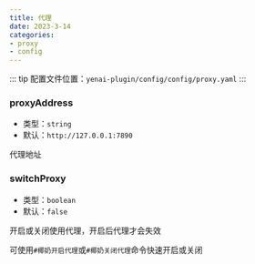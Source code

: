 ```yaml
---
title: 代理
date: 2023-3-14
categories:
- proxy
- config
---
```


::: tip
配置文件位置：`yenai-plugin/config/config/proxy.yaml`
:::

### proxyAddress 
- 类型：`string`
- 默认：`http://127.0.0.1:7890`

代理地址

### switchProxy
- 类型：`boolean`
- 默认：`false`

开启或关闭使用代理，开启后代理才会失效

可使用`#椰奶开启代理`或`#椰奶关闭代理`命令快速开启或关闭